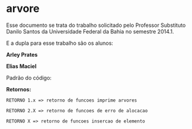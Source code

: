 arvore
======

Esse documento se trata do trabalho solicitado pelo Professor Substituto Danilo Santos da Universidade Federal da Bahia no semestre 2014.1.

E a dupla para esse trabalho são os alunos:

**Arley Prates**

**Elias Maciel**

Padrão do código:

**Retornos:**

``RETORNO 1.x => retorno de funcoes imprime arvores``

``RETORNO 2.X => retorno de funcoes de erro de alocacao ``

``RETORNO X => retorno de funcoes insercao de elemento``